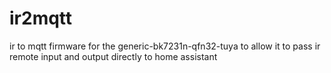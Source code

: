 # ir2mqtt
ir to mqtt firmware for the generic-bk7231n-qfn32-tuya to allow it to pass ir remote input and output directly to home assistant
